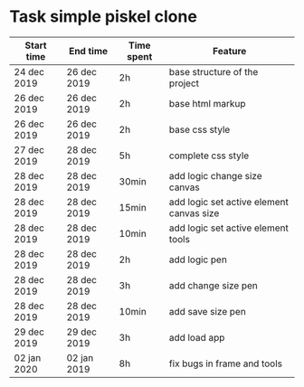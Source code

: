 # Task simple piskel clone

| Start time | End time | Time spent | Feature |
|------------|----------|------------|---------|
| 24 dec 2019 | 26 dec 2019 | 2h | base structure of the project |
| 26 dec 2019 | 26 dec 2019 | 2h | base html markup|
| 26 dec 2019 | 26 dec 2019 | 2h | base css style |
| 27 dec 2019 | 28 dec 2019 | 5h | complete css style |
| 28 dec 2019 | 28 dec 2019 | 30min | add logic change size canvas |
| 28 dec 2019 | 28 dec 2019 | 15min | add logic set active element canvas size |
| 28 dec 2019 | 28 dec 2019 | 10min | add logic set active element tools 
| 28 dec 2019 | 28 dec 2019 | 2h | add logic pen |
| 28 dec 2019 | 28 dec 2019 | 3h | add change size pen |
| 28 dec 2019 | 28 dec 2019 | 10min | add save size pen |
| 29 dec 2019 | 29 dec 2019 | 3h | add load app |
| 02 jan 2020 | 02 jan 2019 | 8h | fix bugs in frame and tools |
